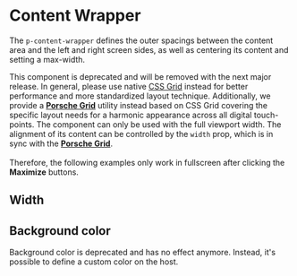 # Content Wrapper

The `p-content-wrapper` defines the outer spacings between the content area and the left and right screen sides, as well
as centering its content and setting a max-width.

<p-inline-notification heading="Deprecation hint" state="error" dismiss-button="false">
This component is deprecated and will be removed with the next major release. 
In general, please use native <a href="https://css-tricks.com/snippets/css/complete-guide-grid">CSS Grid</a> instead for better performance and more standardized layout technique.
Additionally, we provide a <a href="styles/grid"><b>Porsche Grid</b></a> utility instead based on CSS Grid covering the specific layout needs for a harmonic appearance across all digital touch-points.
</p-inline-notification>

<p-inline-notification heading="Layout hint" state="warning" dismiss-button="false">
  The component can only be used with the full viewport width. The alignment of its content can be controlled 
  by the <code>width</code> prop, which is in sync with the <b><a href="styles/grid">Porsche Grid</a></b>.<br><br>
  Therefore, the following examples only work in fullscreen after clicking the <strong>Maximize</strong> buttons.
</p-inline-notification>

<TableOfContents></TableOfContents>

## Width

<Playground :markup="widthMarkup" :config="config">
  <SelectOptions v-model="width" :values="widths" name="width"></SelectOptions>
</Playground>

## Background color

<p-inline-notification heading="Deprecation hint" state="warning" dismiss-button="false">
Background color is deprecated and has no effect anymore. Instead, it's possible to define a custom color on the host.
</p-inline-notification>

<Playground :markup="backgroundColorMarkup" class="playground-content-wrapper-background-color" :config="config">
  <SelectOptions v-model="backgroundColor" :values="backgroundColors" name="backgroundColor"></SelectOptions>
</Playground>

<script lang="ts">
import Vue from 'vue';
import Component from 'vue-class-component';
import { CONTENT_WRAPPER_BACKGROUND_COLORS, CONTENT_WRAPPER_WIDTHS } from './content-wrapper-utils'; 

@Component
export default class Code extends Vue {
  config = { themeable: true, supportsFullWindow: true };    
  
  width = 'extended';
  widths = CONTENT_WRAPPER_WIDTHS.map(item => item === 'fluid' ? item + ' (deprecated)' : item);
  get widthMarkup(){
    return `<p-content-wrapper width="${this.width}">
  <div class="example-content">Some content</div>
</p-content-wrapper>`;
  }

  backgroundColor = 'transparent';
  backgroundColors = CONTENT_WRAPPER_BACKGROUND_COLORS;
  get backgroundColorMarkup(){
    return `<p-content-wrapper background-color="${this.backgroundColor}">
  <div class="example-content">Some content</div>
</p-content-wrapper>`;
  }
}
</script>

<style scoped lang="scss">
  @use '@porsche-design-system/components-js/styles' as *;

  :deep(.playground-content-wrapper-background-color .demo){
    background-color: deeppink;
  }  
  
  :deep(.example-content) {
    @include pds-text-small;
    color: $pds-theme-light-primary;
    text-align: center;
    background: lightskyblue;
  }
</style>
